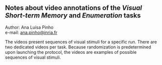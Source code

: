 ## Notes about video annotations of the *Visual Short-term Memory* and *Enumeration* tasks

Author: Ana Luisa Pinho  
e-mail: ana.pinho@inria.fr  

The videos present sequences of visual stimuli for a specific run. There are two dedicated videos per task. Because randomization is predetermined upon launching the protocol, the videos are examples of possible sequences of visual stimuli.

